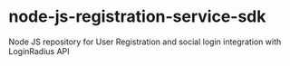 # node-js-registration-service-sdk
Node JS repository for User Registration and social login integration with LoginRadius API
